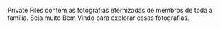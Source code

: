 Private Files contém as fotografias eternizadas de membros de toda a família. Seja muito Bem Vindo para explorar essas fotografias.
